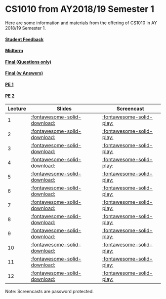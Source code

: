# CS1010 from AY2018/19 Semester 1

Here are some information and materials from the offering of CS1010 in AY 2018/19 Semester 1.

#### [Student Feedback](docs/feedback-1819-s1.pdf)
#### [Midterm](https://www.comp.nus.edu.sg/~ooiwt/cs1010/1819s1/midterm.pdf)
#### [Final (Questions only)](https://www.comp.nus.edu.sg/~ooiwt/cs1010/1819s1/final-qns.pdf)
#### [Final (w Answers)](https://www.comp.nus.edu.sg/~ooiwt/cs1010/1819s1/final.pdf)
#### [PE 1](https://www.comp.nus.edu.sg/~ooiwt/cs1010/1819s1/pe1.pdf)
#### [PE 2](https://www.comp.nus.edu.sg/~ooiwt/cs1010/1819s1/pe2.pdf)

|Lecture | Slides | Screencast |
|--------|--------|------------|
|1  | [:fontawesome-solid-download:](https://www.comp.nus.edu.sg/~ooiwt/cs1010/1819s1/slides/cs1010-lec1.pdf) | [:fontawesome-solid-play:](https://vimeo.com/285437711) |
|2  | [:fontawesome-solid-download:](https://www.comp.nus.edu.sg/~ooiwt/cs1010/1819s1/slides/cs1010-lec2.pdf) | [:fontawesome-solid-play:](https://vimeo.com/286525343) |
|3  | [:fontawesome-solid-download:](https://www.comp.nus.edu.sg/~ooiwt/cs1010/1819s1/slides/cs1010-lec3.pdf) | [:fontawesome-solid-play:](https://vimeo.com/287220672) |
|4  | [:fontawesome-solid-download:](https://www.comp.nus.edu.sg/~ooiwt/cs1010/1819s1/slides/cs1010-lec4.pdf) | [:fontawesome-solid-play:](https://vimeo.com/288496827) |
|5  | [:fontawesome-solid-download:](https://www.comp.nus.edu.sg/~ooiwt/cs1010/1819s1/slides/cs1010-lec5.pdf) | [:fontawesome-solid-play:](https://vimeo.com/289833096) |
|6  | [:fontawesome-solid-download:](https://www.comp.nus.edu.sg/~ooiwt/cs1010/1819s1/slides/cs1010-lec6.pdf) | [:fontawesome-solid-play:](https://vimeo.com/292715268) |
|7  | [:fontawesome-solid-download:](https://www.comp.nus.edu.sg/~ooiwt/cs1010/1819s1/slides/cs1010-lec7.pdf) | [:fontawesome-solid-play:](https://vimeo.com/294846320) |
|8  | [:fontawesome-solid-download:](https://www.comp.nus.edu.sg/~ooiwt/cs1010/1819s1/slides/cs1010-lec8.pdf) | [:fontawesome-solid-play:](https://vimeo.com/296021391) |
|9  | [:fontawesome-solid-download:](https://www.comp.nus.edu.sg/~ooiwt/cs1010/1819s1/slides/cs1010-lec9.pdf) | [:fontawesome-solid-play:](https://vimeo.com/296337185) |
|10  | [:fontawesome-solid-download:](https://www.comp.nus.edu.sg/~ooiwt/cs1010/1819s1/slides/cs1010-lec10.pdf) | [:fontawesome-solid-play:](https://vimeo.com/298957644) |
|11  | [:fontawesome-solid-download:](https://www.comp.nus.edu.sg/~ooiwt/cs1010/1819s1/slides/cs1010-lec11.pdf) | [:fontawesome-solid-play:](https://vimeo.com/299856036) |
|12  | [:fontawesome-solid-download:](https://www.comp.nus.edu.sg/~ooiwt/cs1010/1819s1/slides/cs1010-lec12.pdf) | [:fontawesome-solid-play:](https://vimeo.com/301369047) |

Note: Screencasts are password protected.  
